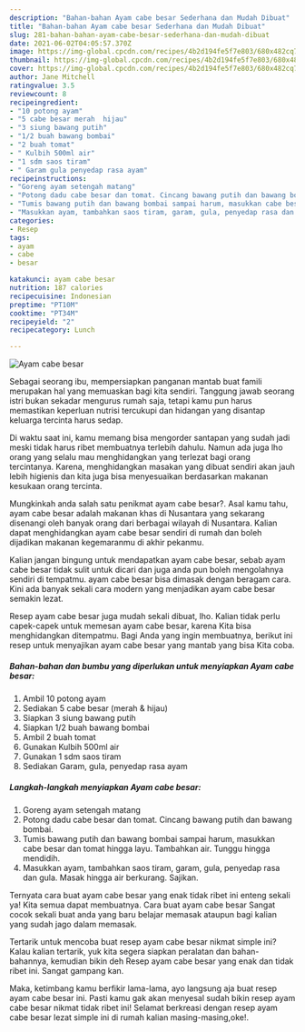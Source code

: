 ```yaml
---
description: "Bahan-bahan Ayam cabe besar Sederhana dan Mudah Dibuat"
title: "Bahan-bahan Ayam cabe besar Sederhana dan Mudah Dibuat"
slug: 281-bahan-bahan-ayam-cabe-besar-sederhana-dan-mudah-dibuat
date: 2021-06-02T04:05:57.370Z
image: https://img-global.cpcdn.com/recipes/4b2d194fe5f7e803/680x482cq70/ayam-cabe-besar-foto-resep-utama.jpg
thumbnail: https://img-global.cpcdn.com/recipes/4b2d194fe5f7e803/680x482cq70/ayam-cabe-besar-foto-resep-utama.jpg
cover: https://img-global.cpcdn.com/recipes/4b2d194fe5f7e803/680x482cq70/ayam-cabe-besar-foto-resep-utama.jpg
author: Jane Mitchell
ratingvalue: 3.5
reviewcount: 8
recipeingredient:
- "10 potong ayam"
- "5 cabe besar merah  hijau"
- "3 siung bawang putih"
- "1/2 buah bawang bombai"
- "2 buah tomat"
- " Kulbih 500ml air"
- "1 sdm saos tiram"
- " Garam gula penyedap rasa ayam"
recipeinstructions:
- "Goreng ayam setengah matang"
- "Potong dadu cabe besar dan tomat. Cincang bawang putih dan bawang bombai."
- "Tumis bawang putih dan bawang bombai sampai harum, masukkan cabe besar dan tomat hingga layu. Tambahkan air. Tunggu hingga mendidih."
- "Masukkan ayam, tambahkan saos tiram, garam, gula, penyedap rasa dan gula. Masak hingga air berkurang. Sajikan."
categories:
- Resep
tags:
- ayam
- cabe
- besar

katakunci: ayam cabe besar 
nutrition: 187 calories
recipecuisine: Indonesian
preptime: "PT10M"
cooktime: "PT34M"
recipeyield: "2"
recipecategory: Lunch

---
```



![Ayam cabe besar](https://img-global.cpcdn.com/recipes/4b2d194fe5f7e803/680x482cq70/ayam-cabe-besar-foto-resep-utama.jpg)

Sebagai seorang ibu, mempersiapkan panganan mantab buat famili merupakan hal yang memuaskan bagi kita sendiri. Tanggung jawab seorang istri bukan sekadar mengurus rumah saja, tetapi kamu pun harus memastikan keperluan nutrisi tercukupi dan hidangan yang disantap keluarga tercinta harus sedap.

Di waktu  saat ini, kamu memang bisa mengorder santapan yang sudah jadi meski tidak harus ribet membuatnya terlebih dahulu. Namun ada juga lho orang yang selalu mau menghidangkan yang terlezat bagi orang tercintanya. Karena, menghidangkan masakan yang dibuat sendiri akan jauh lebih higienis dan kita juga bisa menyesuaikan berdasarkan makanan kesukaan orang tercinta. 



Mungkinkah anda salah satu penikmat ayam cabe besar?. Asal kamu tahu, ayam cabe besar adalah makanan khas di Nusantara yang sekarang disenangi oleh banyak orang dari berbagai wilayah di Nusantara. Kalian dapat menghidangkan ayam cabe besar sendiri di rumah dan boleh dijadikan makanan kegemaranmu di akhir pekanmu.

Kalian jangan bingung untuk mendapatkan ayam cabe besar, sebab ayam cabe besar tidak sulit untuk dicari dan juga anda pun boleh mengolahnya sendiri di tempatmu. ayam cabe besar bisa dimasak dengan beragam cara. Kini ada banyak sekali cara modern yang menjadikan ayam cabe besar semakin lezat.

Resep ayam cabe besar juga mudah sekali dibuat, lho. Kalian tidak perlu capek-capek untuk memesan ayam cabe besar, karena Kita bisa menghidangkan ditempatmu. Bagi Anda yang ingin membuatnya, berikut ini resep untuk menyajikan ayam cabe besar yang mantab yang bisa Kita coba.

<!--inarticleads1-->

##### Bahan-bahan dan bumbu yang diperlukan untuk menyiapkan Ayam cabe besar:

1. Ambil 10 potong ayam
1. Sediakan 5 cabe besar (merah &amp; hijau)
1. Siapkan 3 siung bawang putih
1. Siapkan 1/2 buah bawang bombai
1. Ambil 2 buah tomat
1. Gunakan  Kulbih 500ml air
1. Gunakan 1 sdm saos tiram
1. Sediakan  Garam, gula, penyedap rasa ayam




<!--inarticleads2-->

##### Langkah-langkah menyiapkan Ayam cabe besar:

1. Goreng ayam setengah matang
1. Potong dadu cabe besar dan tomat. Cincang bawang putih dan bawang bombai.
1. Tumis bawang putih dan bawang bombai sampai harum, masukkan cabe besar dan tomat hingga layu. Tambahkan air. Tunggu hingga mendidih.
1. Masukkan ayam, tambahkan saos tiram, garam, gula, penyedap rasa dan gula. Masak hingga air berkurang. Sajikan.




Ternyata cara buat ayam cabe besar yang enak tidak ribet ini enteng sekali ya! Kita semua dapat membuatnya. Cara buat ayam cabe besar Sangat cocok sekali buat anda yang baru belajar memasak ataupun bagi kalian yang sudah jago dalam memasak.

Tertarik untuk mencoba buat resep ayam cabe besar nikmat simple ini? Kalau kalian tertarik, yuk kita segera siapkan peralatan dan bahan-bahannya, kemudian bikin deh Resep ayam cabe besar yang enak dan tidak ribet ini. Sangat gampang kan. 

Maka, ketimbang kamu berfikir lama-lama, ayo langsung aja buat resep ayam cabe besar ini. Pasti kamu gak akan menyesal sudah bikin resep ayam cabe besar nikmat tidak ribet ini! Selamat berkreasi dengan resep ayam cabe besar lezat simple ini di rumah kalian masing-masing,oke!.

